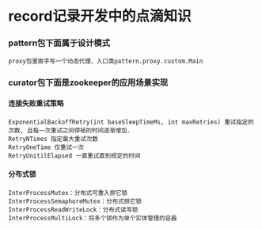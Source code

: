 # record记录开发中的点滴知识

### pattern包下面属于设计模式
```
proxy包里面手写一个动态代理，入口类pattern.proxy.custom.Main
```

### curator包下面是zookeeper的应用场景实现

#### 连接失败重试策略
```
ExponentialBackoffRetry(int baseSleepTimeMs, int maxRetries) 重试指定的次数, 且每一次重试之间停顿的时间逐渐增加.
RetryNTimes 指定最大重试次数
RetryOneTime 仅重试一次
RetryUnitilElapsed 一直重试直到规定的时间
```

#### 分布式锁
```
InterProcessMutex：分布式可重入排它锁
InterProcessSemaphoreMutex：分布式排它锁
InterProcessReadWriteLock：分布式读写锁
InterProcessMultiLock：将多个锁作为单个实体管理的容器
```
